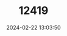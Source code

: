 ---
title: "12419"
category: "Lutra lutra"
draft: false
date: 2024-02-22 13:03:50
languages:
  English: ["Common Otter", "European Otter", "European River Otter", "Old World Otter", "Eurasian Otter"]
  French: ["Loutre commune", "Loutre de rivière", "Loutre d'Europe"]
  Spanish; Castilian: ["Nutria", "Nutria Común"]
  Macedonian: ["видра"]
---
